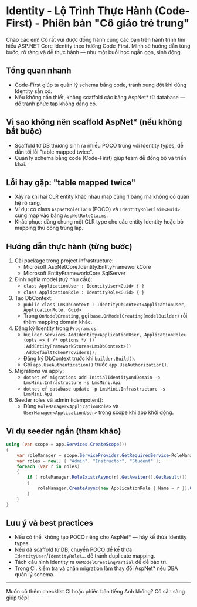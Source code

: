 ﻿# Identity - Lộ Trình Thực Hành (Code-First) - Phiên bản "Cô giáo trẻ trung"

Chào các em! Cô rất vui được đồng hành cùng các bạn trên hành trình tìm hiểu ASP.NET Core Identity theo hướng Code-First. Mình sẽ hướng dẫn từng bước, rõ ràng và dễ thực hành — như một buổi học ngắn gọn, sinh động.

## Tổng quan nhanh
- Code-First giúp ta quản lý schema bằng code, tránh xung đột khi dùng Identity sẵn có.
- Nếu không cần thiết, không scaffold các bảng AspNet* từ database — để tránh phức tạp không đáng có.

## Vì sao không nên scaffold AspNet* (nếu không bắt buộc)
- Scaffold từ DB thường sinh ra nhiều POCO trùng với Identity types, dễ dẫn tới lỗi "table mapped twice".
- Quản lý schema bằng code (Code-First) giúp team dễ đồng bộ và triển khai.

## Lỗi hay gặp: "table mapped twice"
- Xảy ra khi hai CLR entity khác nhau map cùng 1 bảng mà không có quan hệ rõ ràng.
- Ví dụ: có class `AspNetRoleClaim` (POCO) và `IdentityRoleClaim<Guid>` cùng map vào bảng `AspNetRoleClaims`.
- Khắc phục: dùng chung một CLR type cho các entity Identity hoặc bỏ mapping thủ công trùng lặp.

## Hướng dẫn thực hành (từng bước)
1. Cài package trong project Infrastructure:
   - Microsoft.AspNetCore.Identity.EntityFrameworkCore
   - Microsoft.EntityFrameworkCore.SqlServer
2. Định nghĩa model (tuỳ nhu cầu):
   - `class ApplicationUser : IdentityUser<Guid> { }`
   - `class ApplicationRole : IdentityRole<Guid> { }`
3. Tạo DbContext:
   - `public class LmsDbContext : IdentityDbContext<ApplicationUser, ApplicationRole, Guid>`
   - Trong `OnModelCreating`, gọi `base.OnModelCreating(modelBuilder)` rồi thêm mapping domain khác.
4. Đăng ký Identity trong `Program.cs`:
   - `builder.Services.AddIdentity<ApplicationUser, ApplicationRole>(opts => { /* options */ })`
     `.AddEntityFrameworkStores<LmsDbContext>()`
     `.AddDefaultTokenProviders();`
   - Đăng ký DbContext trước khi `builder.Build()`.
   - Gọi `app.UseAuthentication()` trước `app.UseAuthorization()`.
5. Migrations và apply:
   - `dotnet ef migrations add InitialIdentityAndDomain -p LmsMini.Infrastructure -s LmsMini.Api`
   - `dotnet ef database update -p LmsMini.Infrastructure -s LmsMini.Api`
6. Seeder roles và admin (idempotent):
   - Dùng `RoleManager<ApplicationRole>` và `UserManager<ApplicationUser>` trong scope khi app khởi động.

## Ví dụ seeder ngắn (tham khảo)
```csharp
using (var scope = app.Services.CreateScope())
{
    var roleManager = scope.ServiceProvider.GetRequiredService<RoleManager<ApplicationRole>>();
    var roles = new[] { "Admin", "Instructor", "Student" };
    foreach (var r in roles)
    {
        if (!roleManager.RoleExistsAsync(r).GetAwaiter().GetResult())
        {
            roleManager.CreateAsync(new ApplicationRole { Name = r }).GetAwaiter().GetResult();
        }
    }
}
```

## Lưu ý và best practices
- Nếu có thể, không tạo POCO riêng cho AspNet* — hãy kế thừa Identity types.
- Nếu đã scaffold từ DB, chuyển POCO để kế thừa `IdentityUser`/`IdentityRole`/... để tránh duplicate mapping.
- Tách cấu hình Identity ra `OnModelCreatingPartial` để dễ bảo trì.
- Trong CI: kiểm tra và chặn migration làm thay đổi AspNet* nếu DBA quản lý schema.

---

Muốn cô thêm checklist CI hoặc phiên bản tiếng Anh không? Cô sẵn sàng giúp tiếp!